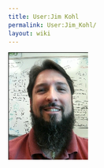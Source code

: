 ```yaml
---
title: User:Jim Kohl
permalink: User:Jim_Kohl/
layout: wiki
---
```


![](Jeeeem.Beard.2005.jpg "Jeeeem.Beard.2005.jpg")
